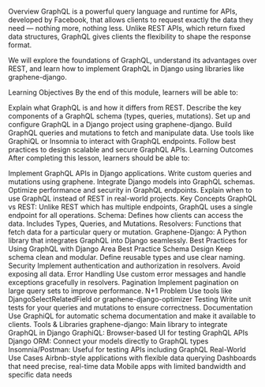Overview
GraphQL is a powerful query language and runtime for APIs, developed by Facebook, that allows clients to request exactly the data they need — nothing more, nothing less. Unlike REST APIs, which return fixed data structures, GraphQL gives clients the flexibility to shape the response format.

We will explore the foundations of GraphQL, understand its advantages over REST, and learn how to implement GraphQL in Django using libraries like graphene-django.

Learning Objectives
By the end of this module, learners will be able to:

Explain what GraphQL is and how it differs from REST.
Describe the key components of a GraphQL schema (types, queries, mutations).
Set up and configure GraphQL in a Django project using graphene-django.
Build GraphQL queries and mutations to fetch and manipulate data.
Use tools like GraphiQL or Insomnia to interact with GraphQL endpoints.
Follow best practices to design scalable and secure GraphQL APIs.
Learning Outcomes
After completing this lesson, learners should be able to:

Implement GraphQL APIs in Django applications.
Write custom queries and mutations using graphene.
Integrate Django models into GraphQL schemas.
Optimize performance and security in GraphQL endpoints.
Explain when to use GraphQL instead of REST in real-world projects.
Key Concepts
GraphQL vs REST: Unlike REST which has multiple endpoints, GraphQL uses a single endpoint for all operations.
Schema: Defines how clients can access the data. Includes Types, Queries, and Mutations.
Resolvers: Functions that fetch data for a particular query or mutation.
Graphene-Django: A Python library that integrates GraphQL into Django seamlessly.
Best Practices for Using GraphQL with Django
Area	Best Practice
Schema Design	Keep schema clean and modular. Define reusable types and use clear naming.
Security	Implement authentication and authorization in resolvers. Avoid exposing all data.
Error Handling	Use custom error messages and handle exceptions gracefully in resolvers.
Pagination	Implement pagination on large query sets to improve performance.
N+1 Problem	Use tools like DjangoSelectRelatedField or graphene-django-optimizer
Testing	Write unit tests for your queries and mutations to ensure correctness.
Documentation	Use GraphiQL for automatic schema documentation and make it available to clients.
Tools & Libraries
graphene-django: Main library to integrate GraphQL in Django
GraphiQL: Browser-based UI for testing GraphQL APIs
Django ORM: Connect your models directly to GraphQL types
Insomnia/Postman: Useful for testing APIs including GraphQL
Real-World Use Cases
Airbnb-style applications with flexible data querying
Dashboards that need precise, real-time data
Mobile apps with limited bandwidth and specific data needs
